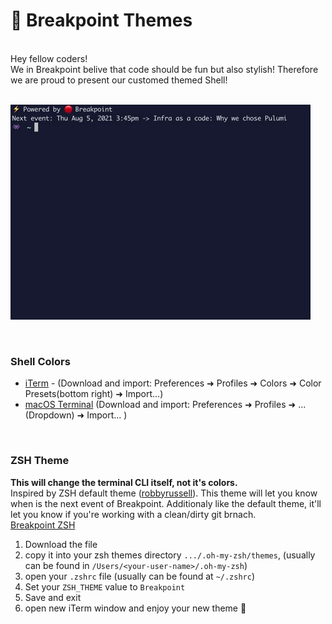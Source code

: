 # 🔴 Breakpoint Themes

<br>
Hey fellow coders! <br>
We in Breakpoint belive that code should be fun but also stylish!
Therefore we are proud to present our customed themed Shell!
<br><br>

![alt text][shell_gif]

[shell_gif]: /Resources/Breakpoint.gif ""

<br>

### Shell Colors
- [iTerm](/Shell/Breakpoint.itermcolors) - (Download and import: Preferences ➜ Profiles ➜ Colors ➜ Color Presets(bottom right) ➜ Import...)
- [macOS Terminal](Shell/Breakpoint.terminal) (Download and import: Preferences ➜ Profiles ➜ ... (Dropdown) ➜ Import... )

<br>

### ZSH Theme
**This will change the terminal CLI itself, not it's colors.**
<br>
Inspired by ZSH default theme ([robbyrussell](https://github.com/ohmyzsh/ohmyzsh/blob/master/themes/robbyrussell.zsh-theme)).
This theme will let you know when is the next event of Breakpoint. Additionaly like the default theme, it'll let you know if you're working with a clean/dirty git brnach.
<br>
[Breakpoint ZSH](/Shell/Breakpoint.zsh-theme)
<br>
1. Download the file
2. copy it into your zsh themes directory `.../.oh-my-zsh/themes`, (usually can be found in `/Users/<your-user-name>/.oh-my-zsh`)
3. open your `.zshrc` file (usually can be found at `~/.zshrc`)
4. Set your `ZSH_THEME` value to `Breakpoint`
5. Save and exit
6. open new iTerm window and enjoy your new theme 🚀